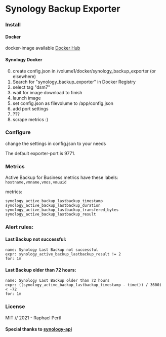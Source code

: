 # Synology Backup Exporter

### Install
#### Docker
docker-image available [Docker Hub](https://hub.docker.com/r/raphii/synology_backup_exporter)

#### Synology Docker

0. create config.json in /volume1/docker/synology_backup_exporter (or elsewhere)
1. Search for "synology_backup_exporter" in Docker Registry
2. select tag "dsm7"
3. wait for image download to finish
4. launch image
5. set config.json as filevolume to /app/config.json
6. add port settings
7. ???
8. scrape metrics :)


### Configure
change the settings in config.json to your needs

The default exporter-port is 9771.


### Metrics
Active Backup for Business metrics have these labels:
`hostname,vmname,vmos,vmuuid`


metrics:
```
synology_active_backup_lastbackup_timestamp
synology_active_backup_lastbackup_duration
synology_active_backup_lastbackup_transfered_bytes
synology_active_backup_lastbackup_result
```

### Alert rules:

#### Last Backup not successful:
```
name: Synology Last Backup not successful
expr: synology_active_backup_lastbackup_result != 2
for: 1m
```

#### Last Backup older than 72 hours:
```
name: Synology Last Backup older than 72 hours
expr: ((synology_active_backup_lastbackup_timestamp - time()) / 3600) < -72
for: 1m
```

### License
MIT // 2021 - Raphael Pertl

#### Special thanks to [synology-api](https://github.com/N4S4/synology-api)